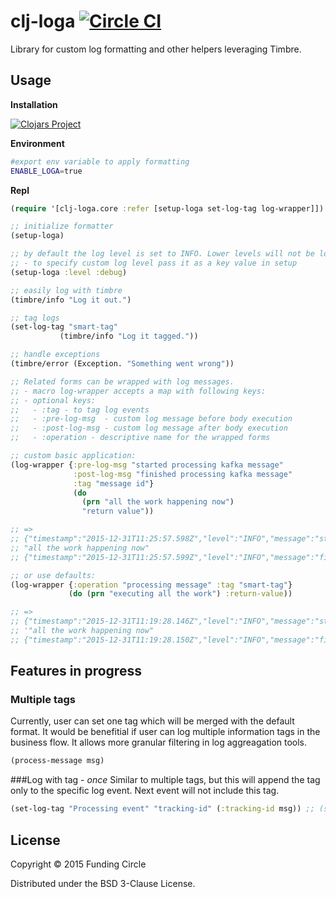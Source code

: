 # clj-loga [![Circle CI](https://circleci.com/gh/FundingCircle/clj-loga/tree/master.svg?style=svg)](https://circleci.com/gh/FundingCircle/clj-loga/tree/master)

Library for custom log formatting and other helpers leveraging Timbre.

## Usage

**Installation**

[![Clojars Project](http://clojars.org/clj-loga/latest-version.svg)](http://clojars.org/clj-loga)

**Environment**

```bash
#export env variable to apply formatting
ENABLE_LOGA=true
```

**Repl**

```clojure
(require '[clj-loga.core :refer [setup-loga set-log-tag log-wrapper]])

;; initialize formatter
(setup-loga)

;; by default the log level is set to INFO. Lower levels will not be logged
;; - to specify custom log level pass it as a key value in setup
(setup-loga :level :debug)

;; easily log with timbre
(timbre/info "Log it out.")

;; tag logs
(set-log-tag "smart-tag"
           (timbre/info "Log it tagged."))

;; handle exceptions
(timbre/error (Exception. "Something went wrong"))

;; Related forms can be wrapped with log messages.
;; - macro log-wrapper accepts a map with following keys:
;; - optional keys:
;;   - :tag - to tag log events
;;   - :pre-log-msg  - custom log message before body execution
;;   - :post-log-msg - custom log message after body execution
;;   - :operation - descriptive name for the wrapped forms

;; custom basic application:
(log-wrapper {:pre-log-msg "started processing kafka message"
              :post-log-msg "finished processing kafka message"
              :tag "message id"}
              (do
                (prn "all the work happening now")
                "return value"))

;; =>
;; {"timestamp":"2015-12-31T11:25:57.598Z","level":"INFO","message":"started processing kafka message","namespace":"clj-loga.core","tag":"message id"}
;; "all the work happening now"
;; {"timestamp":"2015-12-31T11:25:57.599Z","level":"INFO","message":"finished processing kafka message","namespace":"clj-loga.core","tag":"message id"}

;; or use defaults:
(log-wrapper {:operation "processing message" :tag "smart-tag"}
             (do (prn "executing all the work") :return-value))

;; =>
;; {"timestamp":"2015-12-31T11:19:28.146Z","level":"INFO","message":"started: processing message","namespace":"clj-loga.core","tag":"some-tag"}
;; '"all the work happening now"
;; {"timestamp":"2015-12-31T11:19:28.150Z","level":"INFO","message":"finished: processing message","namespace":"clj-loga.core","tag":"some-tag"}
```

## Features in progress
### Multiple tags
Currently, user can set one tag which will be merged with the default format. It would be benefitial if user can log multiple information tags in the business flow. It allows more granular filtering in log aggreagation tools.

```clojure
(process-message msg)
```

###Log with tag - *once*
Similar to multiple tags, but this will append the tag only to the specific log event. Next event will not include this tag.

```clojure
(set-log-tag "Processing event" "tracking-id" (:tracking-id msg)) ;; (set-log-tag "message" "tag-name" "value")
```

## License
 
Copyright © 2015 Funding Circle

Distributed under the BSD 3-Clause License.
